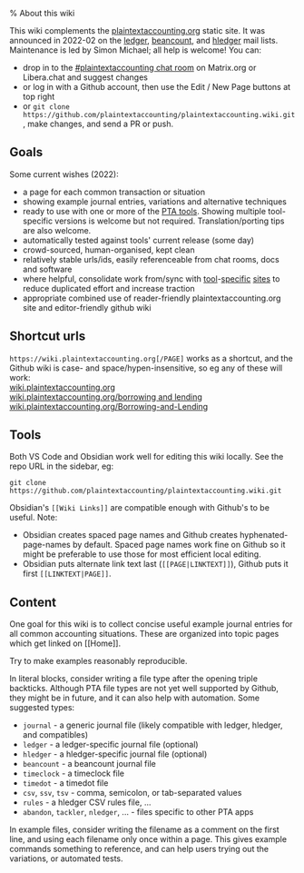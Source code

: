 % About this wiki

This wiki complements the [plaintextaccounting.org](https://plaintextaccounting.org) static site. 
It was announced in 2022-02 on the [ledger](https://groups.google.com/g/ledger-cli/c/-ylWBNTUC9Q), [beancount](https://groups.google.com/g/beancount/c/_xtg1XVbbCk), and [hledger](https://groups.google.com/g/hledger/c/bLxVpYEklk4) mail lists.
Maintenance is led by Simon Michael; all help is welcome! You can:
- drop in to the [#plaintextaccounting chat room](https://plaintextaccounting.org/#newsdiscussion) on Matrix.org or Libera.chat and suggest changes
- or log in with a Github account, then use the Edit / New Page buttons at top right
- or `git clone https://github.com/plaintextaccounting/plaintextaccounting.wiki.git`, make changes, and send a PR or push.

## Goals

Some current wishes (2022):
- a page for each common transaction or situation
- showing example journal entries, variations and alternative techniques
- ready to use with one or more of the [PTA tools](https://plaintextaccounting.org/#plain-text-accounting-apps). Showing multiple tool-specific versions is welcome but not required. Translation/porting tips are also welcome.
- automatically tested against tools' current release (some day)
- crowd-sourced, human-organised, kept clean
- relatively stable urls/ids, easily referenceable from chat rooms, docs and software
- where helpful, consolidate work from/sync with [tool](https://github.com/ledger/ledger/wiki)-[specific](https://hledger.org/cookbook.html#accounting-tasks) [sites](https://beancount.github.io/docs/command_line_accounting_cookbook.html) to reduce duplicated effort and increase traction
- appropriate combined use of reader-friendly plaintextaccounting.org site and editor-friendly github wiki

## Shortcut urls

`https://wiki.plaintextaccounting.org[/PAGE]` works as a shortcut, and the Github wiki is case- and space/hypen-insensitive, so eg any of these will work: \
[wiki.plaintextaccounting.org](https://wiki.plaintextaccounting.org) \
<a href="https://wiki.plaintextaccounting.org/borrowing and lending">wiki.plaintextaccounting.org/borrowing and lending</a> \
[wiki.plaintextaccounting.org/Borrowing-and-Lending](https://wiki.plaintextaccounting.org/Borrowing-and-Lending) 

## Tools

Both VS Code and Obsidian work well for editing this wiki locally. 
See the repo URL in the sidebar, eg:
```
git clone https://github.com/plaintextaccounting/plaintextaccounting.wiki.git
```

Obsidian's `[[Wiki Links]]` are compatible enough with Github's to be useful. Note:
- Obsidian creates spaced page names and Github creates hyphenated-page-names by default. 
  Spaced page names work fine on Github so it might be preferable to use those for most efficient local editing.
- Obsidian puts alternate link text last (`[[PAGE|LINKTEXT]]`), Github puts it first `[[LINKTEXT|PAGE]]`.

## Content

One goal for this wiki is to collect concise useful example journal entries for all common accounting situations.
These are organized into topic pages which get linked on [[Home]].

Try to make examples reasonably reproducible.

In literal blocks, consider writing a file type after the opening triple backticks. 
Although PTA file types are not yet well supported by Github, they might be in future,
and it can also help with automation. 
Some suggested types:

- `journal` - a generic journal file (likely compatible with ledger, hledger, and compatibles)
- `ledger` - a ledger-specific journal file (optional)
- `hledger` - a hledger-specific journal file (optional)
- `beancount` - a beancount journal file
- `timeclock` - a timeclock file
- `timedot` - a timedot file
- `csv`, `ssv`, `tsv` - comma, semicolon, or tab-separated values
- `rules` - a hledger CSV rules file, ...
- `abandon`, `tackler`, `nledger`, ... - files specific to other PTA apps

In example files, consider writing the filename as a comment on the first line, 
and using each filename only once within a page. 
This gives example commands something to reference,
and can help users trying out the variations,
or automated tests.
